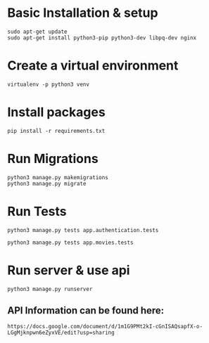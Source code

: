 
# Basic Installation & setup


```
sudo apt-get update
sudo apt-get install python3-pip python3-dev libpq-dev nginx
```


# Create a virtual environment

```
virtualenv -p python3 venv
```


# Install packages

```
pip install -r requirements.txt
```


# Run Migrations

```
python3 manage.py makemigrations
python3 manage.py migrate
```

# Run Tests

```
python3 manage.py tests app.authentication.tests

python3 manage.py tests app.movies.tests

```

# Run server & use api

```
python3 manage.py runserver
```

## API Information can be found here: 

```
https://docs.google.com/document/d/1m1G9PMt2kI-cGnISAQsapfX-o-LGgMjknpwn6eZyxVE/edit?usp=sharing
```